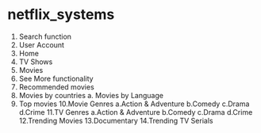 # netflix_systems

1. Search function
2. User Account
3. Home
4. TV Shows
5. Movies
6. See More functionality
7. Recommended movies
8. Movies by countries
 a. Movies by Language
9. Top movies
10.Movie Genres
 a.Action & Adventure
 b.Comedy
 c.Drama
 d.Crime
11.TV Genres
 a.Action & Adventure
 b.Comedy
 c.Drama
 d.Crime
12.Trending Movies
13.Documentary
14.Trending TV Serials

